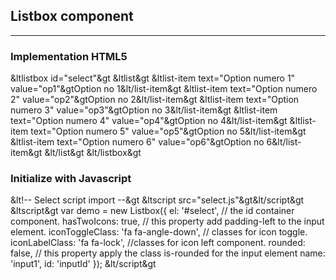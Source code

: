 ## Listbox component
----------------------------------------

### Implementation HTML5

&ltlistbox id="select"&gt
	&ltlist&gt
			&ltlist-item text="Option numero 1" value="op1"&gtOption no 1&lt/list-item&gt
			&ltlist-item text="Option numero 2" value="op2"&gtOption no 2&lt/list-item&gt
			&ltlist-item text="Option numero 3" value="op3"&gtOption no 3&lt/list-item&gt
			&ltlist-item text="Option numero 4" value="op4"&gtOption no 4&lt/list-item&gt
			&ltlist-item text="Option numero 5" value="op5"&gtOption no 5&lt/list-item&gt
			&ltlist-item text="Option numero 6" value="op6"&gtOption no 6&lt/list-item&gt
	&lt/list&gt
&lt/listbox&gt

### Initialize with Javascript

&lt!-- Select script import --&gt
&ltscript src="select.js"&gt&lt/script&gt
&ltscript&gt
		var demo = new Listbox({
				el: '#select', // the id container component.
				hasTwoIcons: true, // this property add padding-left to the input element.
				iconToggleClass: 'fa fa-angle-down', // classes for icon toggle.
				iconLabelClass: 'fa fa-lock', //classes for icon left component.
				rounded: false, // this property apply the class is-rounded for the input element
				name: 'input1',
				id: 'inputId'
		});
&lt/script&gt